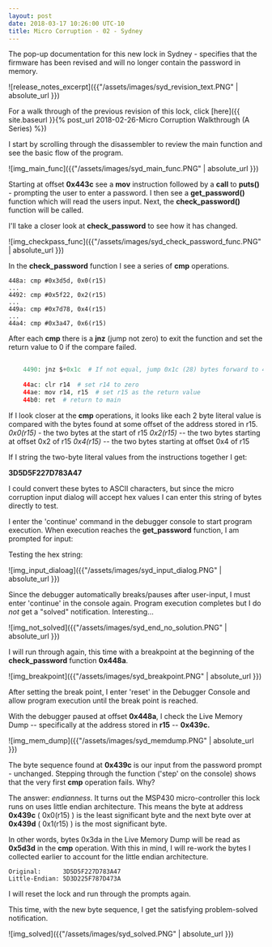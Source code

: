 ```yaml
---
layout: post
date: 2018-03-17 10:26:00 UTC-10
title: Micro Corruption - 02 - Sydney
---
```



The pop-up documentation for this new lock in Sydney - specifies that the firmware has been revised and will no longer contain the password in memory. 

![release_notes_excerpt]({{"/assets/images/syd_revision_text.PNG" | absolute_url }})

<!--excerpt-->

For a walk through of the previous revision of this lock, click [here]({{ site.baseurl }}{% post_url 2018-02-26-Micro Corruption Walkthrough (A Series) %})

I start by scrolling through the disassembler to review the main function and see the basic flow of the program. 

![img_main_func]({{"/assets/images/syd_main_func.PNG" | absolute_url }})

Starting at offset **0x443c** see a **mov** instruction followed by a **call** to **puts()** - prompting the user to enter a password. I then see a **get\_password()** function which will read the users input. Next, the **check_password()** function will be called. 

I'll take a closer look at **check_password** to see how it has changed.

![img_checkpass_func]({{"/assets/images/syd_check_password_func.PNG" | absolute_url }})

In the **check_password** function I see a series of **cmp** operations. 


    448a: cmp #0x3d5d, 0x0(r15)
    ...
    4492: cmp #0x5f22, 0x2(r15)
    ...
    449a: cmp #0x7d78, 0x4(r15)
    ...
    44a4: cmp #0x3a47, 0x6(r15)


After each **cmp** there is a **jnz** (jump not zero) to exit the function and set the return value to 0 if the compare failed.

```php
    
    4490: jnz $+0x1c  # If not equal, jump 0x1c (28) bytes forward to 44ac
    
    44ac: clr r14  # set r14 to zero
    44ae: mov r14, r15  # set r15 as the return value
    44b0: ret  # return to main
```
If I look closer at the **cmp** operations, it looks like each 2 byte literal value is compared with the bytes found at some offset of the address stored in r15. _0x0(r15)_ - the two bytes at the start of r15
_0x2(r15)_ -- the two bytes starting at offset 0x2 of r15
_0x4(r15)_ -- the two bytes starting at offset 0x4 of r15

If I string the two-byte literal values from the instructions together I get:

**3D5D5F227D783A47**

I could convert these bytes to ASCII characters, but since the micro corruption input dialog will accept hex values I can enter this string of bytes directly to test.

I enter the 'continue' command in the debugger console to start program execution. When execution reaches the **get_password** function, I am prompted for input:

Testing the hex string:

![img_input_dialoag]({{"/assets/images/syd_input_dialog.PNG" | absolute_url }})

Since the debugger automatically breaks/pauses after user-input, I must enter 'continue' in the console again. Program execution completes but I do _not_ get a "solved" notification. Interesting...

![img_not_solved]({{"/assets/images/syd_end_no_solution.PNG" | absolute_url }})

I will run through again, this time with a breakpoint at the beginning of the **check_password** function **0x448a**. 

![img_breakpoint]({{"/assets/images/syd_breakpoint.PNG" | absolute_url }})

After setting the break point, I enter 'reset' in the Debugger Console and allow program execution until the break point is reached.

With the debugger paused at offset **0x448a**, I check the Live Memory Dump -- specifically at the address stored in **r15** -- **0x439c.**

![img_mem_dump]({{"/assets/images/syd_memdump.PNG" | absolute_url }})

The byte sequence found at **0x439c** is our input from the password prompt - unchanged. Stepping through the function ('step' on the console) shows that the very first **cmp** operation fails. Why? 

The answer: _endianness_. It turns out the MSP430 micro-controller this lock runs on uses little endian architecture. This means the byte at address **0x439c** ( 0x0(r15) ) is the least significant byte and the next byte over at **0x439d** ( 0x1(r15) ) is the most significant byte.

In other words, bytes 0x3da in the Live Memory Dump will be read as **0x5d3d** in the **cmp** operation. With this in mind, I will re-work the bytes I collected earlier to account for the little endian architecture.

    Original:      3D5D5F227D783A47
    Little-Endian: 5D3D225F787D473A

I will reset the lock and run through the prompts again. 

This time, with the new byte sequence, I get the satisfying problem-solved notification.

![img_solved]({{"/assets/images/syd_solved.PNG" | absolute_url }})







